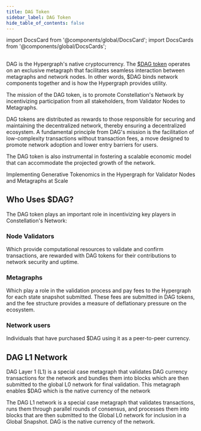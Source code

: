 ```yaml
---
title: DAG Token
sidebar_label: DAG Token
hide_table_of_contents: false
---
```


import DocsCard from '@components/global/DocsCard';
import DocsCards from '@components/global/DocsCards';

##

DAG is the Hypergraph's native cryptocurrency. The [$DAG token](https://constellationnetwork.io/dag-token) operates on an exclusive metagraph that facilitates seamless interaction between metagraphs and network nodes. In other words, $DAG binds network components together and is how the Hypergraph provides utility.

The mission of the DAG token, is to promote Constellation's Network by incentivizing participation from all stakeholders, from Validator Nodes to Metagraphs.

DAG tokens are distributed as rewards to those responsible for securing and maintaining the decentralized network, thereby ensuring a decentralized ecosystem. A fundamental principle from DAG's mission is the facilitation of low-complexity transactions without transaction fees, a move designed to promote network adoption and lower entry barriers for users. 

The DAG token is also instrumental in fostering a scalable economic model that can accommodate the projected growth of the network. 

<DocsCards>
  <DocsCard header="Read about Tokenomics" href="/learn/tools-resources/tokenomics-litepaper" target="_blank" rel="noreferrer" icon="/logos/constellation-icon.svg">
  <p>Implementing Generative Tokenomics in the Hypergraph for Validator Nodes and Metagraphs at Scale</p>
  </DocsCard>
</DocsCards>

## Who Uses $DAG?
The DAG token plays an important role in incentivizing key players in Constellation's Network: 

### Node Validators
Which provide computational resources to validate and confirm transactions, are rewarded with DAG tokens for their contributions to network security and uptime.

### Metagraphs
Which play a role in the validation process and pay fees to the Hypergraph for each state snapshot submitted. These fees are submitted in DAG tokens, and the fee structure provides a measure of deflationary pressure on the ecosystem.

### Network users

Individuals that have purchased $DAG using it as a peer-to-peer currency.

## DAG L1 Network​
DAG Layer 1 (L1) is a special case metagraph that validates DAG currency transactions for the network and bundles them into blocks which are then submitted to the global L0 network for final validation. This metagraph enables $DAG which is the native currency of the network

The DAG L1 network is a special case metagraph that validates transactions, runs them through parallel rounds of consensus, and processes them into blocks that are then submitted to the Global L0 network for inclusion in a Global Snapshot. DAG is the native currency of the network.




